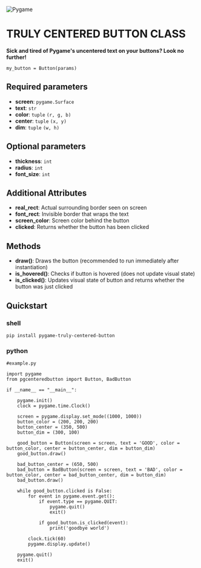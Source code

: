 ![Pygame](https://www.pygame.org/docs/_images/pygame_logo.png)

# TRULY CENTERED BUTTON CLASS
**Sick and tired of Pygame's uncentered text on your buttons? Look no further!**

`my_button = Button(params)`

## Required parameters
- **screen**: `pygame.Surface`
- **text**: `str`
- **color**: `tuple` `(r, g, b)`
- **center**: `tuple` `(x, y)`
- **dim**: `tuple` `(w, h)`

## Optional parameters
- **thickness**: `int`
- **radius**: `int`
- **font_size**: `int`

## Additional Attributes
- **real_rect**: Actual surrounding border seen on screen
- **font_rect**: Invisible border that wraps the text
- **screen_color**: Screen color behind the button
- **clicked**: Returns whether the button has been clicked

## Methods
- **draw()**: Draws the button (recommended to run immediately after instantiation)
- **is_hovered()**: Checks if button is hovered (does not update visual state)
- **is_clicked()**: Updates visual state of button and returns whether the button was just clicked

## Quickstart
### shell
```
pip install pygame-truly-centered-button
```

### python
```
#example.py

import pygame
from pgcenteredbutton import Button, BadButton 

if __name__ == "__main__":
    
    pygame.init()
    clock = pygame.time.Clock()

    screen = pygame.display.set_mode((1000, 1000))
    button_color = (200, 200, 200)
    button_center = (350, 500)
    button_dim = (300, 100)
    
    good_button = Button(screen = screen, text = 'GOOD', color = button_color, center = button_center, dim = button_dim)
    good_button.draw()

    bad_button_center = (650, 500)
    bad_button = BadButton(screen = screen, text = 'BAD', color = button_color, center = bad_button_center, dim = button_dim)
    bad_button.draw()

    while good_button.clicked is False:
        for event in pygame.event.get():
            if event.type == pygame.QUIT:
                pygame.quit()
                exit()

            if good_button.is_clicked(event):
                print('goodbye world')
                
        clock.tick(60)
        pygame.display.update()
    
    pygame.quit()
    exit()
```

